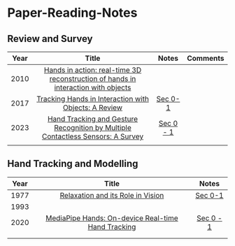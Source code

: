 # Paper-Reading-Notes

## Review and Survey
|Year|Title|Notes|Comments|
|:-:|:-:|:-:|:-:|
|2010|[Hands in action: real-time 3D reconstruction of hands in interaction with objects](https://ieeexplore.ieee.org/document/5509753)   |   |
|2017|[Tracking Hands in Interaction with Objects: A Review](https://era.ed.ac.uk/handle/1842/8121)|[Sec 0-1]()| |
|2023|[Hand Tracking and Gesture Recognition by Multiple Contactless Sensors: A Survey](https://ieeexplore.ieee.org/document/9837449)|[Sec 0 - 1]()| |
|   |   |   |

## Hand Tracking and Modelling

|Year|Title|Notes|
|:-:|:-:|:-:|
|1977|[Relaxation and its Role in Vision](https://era.ed.ac.uk/handle/1842/8121)|[Sec 0-1]()|
|1993|   |   |
|2020|[MediaPipe Hands: On-device Real-time Hand Tracking](https://arxiv.org/abs/2006.10214)|[Sec 0 - 1](https://github.com/yiyangd/Paper-Reading-Notes/blob/main/notes/Mediapipe_Hands.md)|
|   |   |   |
|   |   |   |
